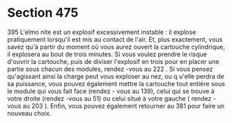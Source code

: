 # Section 475

395
L'elmo nite est un explosif excessivement instable : il explose
pratiquement lorsqu'il est mis au contact de l'air. Et, plus
exactement, vous savez qu'à partir du moment où vous aurez
ouvert la cartouche cylindrique, il explosera au bout de trois
minutes. Si vous  voulez prendre le risque d'ouvrir la cartouche,
puis de diviser l'explosif en trois pour en placer une partie sous
chacun des modules, rendez -vous au 222 . Si vous pensez
qu'agissant ainsi la charge peut vous exploser au nez, ou q u'elle
perdra de sa puissance, vous pouvez également mettre la
cartouche tout entière sous le module qui vous fait face (rendez -
vous au 139), celui qui se trouve à votre droite (rendez -vous au
51) ou celui situé à votre gauche ( rendez -vous  au 203 ). Enfin,
vous pouvez également retourner au 381 pour faire un nouveau
choix.
